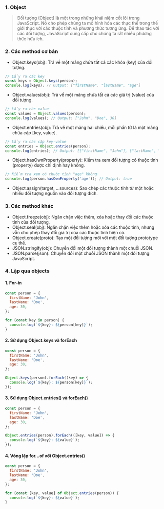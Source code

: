 ### 1. Object

> Đối tượng (Object) là một trong những khái niệm cốt lõi trong JavaScript. Nó cho phép chúng ta mô hình hóa các thực thể trong thế giới thực với các thuộc tính và phương thức tương ứng. Để thao tác với các đối tượng, JavaScript cung cấp cho chúng ta rất nhiều phương thức hữu ích.

### 2. Các method cơ bản

- Object.keys(obj): Trả về một mảng chứa tất cả các khóa (key) của đối tượng.

```js
// Lấy ra các key
const keys = Object.keys(person);
console.log(keys); // Output: ["firstName", "lastName", "age"]
```

- Object.values(obj): Trả về một mảng chứa tất cả các giá trị (value) của đối tượng.

```js
// Lấy ra các value
const values = Object.values(person);
console.log(values); // Output: ["John", "Doe", 30]
```

- Object.entries(obj): Trả về một mảng hai chiều, mỗi phần tử là một mảng chứa cặp [key, value].

```js
// Lấy ra các cặp key-value
const entries = Object.entries(person);
console.log(entries); // Output: [["firstName", "John"], ["lastName", "Doe"], ["age", 30]]
```

- Object.hasOwnProperty(property): Kiểm tra xem đối tượng có thuộc tính (property) được chỉ định hay không.

```js
// Kiểm tra xem có thuộc tính "age" không
console.log(person.hasOwnProperty('age')); // Output: true
```

- Object.assign(target, ...sources): Sao chép các thuộc tính từ một hoặc nhiều đối tượng nguồn vào đối tượng đích.

### 3. Các method khác

- Object.freeze(obj): Ngăn chặn việc thêm, xóa hoặc thay đổi các thuộc tính của đối tượng.
- Object.seal(obj): Ngăn chặn việc thêm hoặc xóa các thuộc tính, nhưng vẫn cho phép thay đổi giá trị của các thuộc tính hiện có.
- Object.create(proto): Tạo một đối tượng mới với một đối tượng prototype cụ thể.
- JSON.stringify(obj): Chuyển đổi một đối tượng thành một chuỗi JSON.
- JSON.parse(json): Chuyển đổi một chuỗi JSON thành một đối tượng JavaScript.

### 4. Lặp qua objects

#### 1. **For-in**

```js
const person = {
  firstName: 'John',
  lastName: 'Doe',
  age: 30,
};

for (const key in person) {
  console.log(`${key}: ${person[key]}`);
}
```

#### 2. **Sử dụng Object.keys và forEach**

```js
const person = {
  firstName: 'John',
  lastName: 'Doe',
  age: 30,
};

Object.keys(person).forEach((key) => {
  console.log(`${key}: ${person[key]}`);
});
```

#### 3. **Sử dụng Object.entries() và forEach()**

```js
const person = {
  firstName: 'John',
  lastName: 'Doe',
  age: 30,
};

Object.entries(person).forEach(([key, value]) => {
  console.log(`${key}: ${value}`);
});
```

#### 4. **Vòng lặp for...of với Object.entries()**

```js
const person = {
  firstName: 'John',
  lastName: 'Doe',
  age: 30,
};

for (const [key, value] of Object.entries(person)) {
  console.log(`${key}: ${value}`);
}
```
